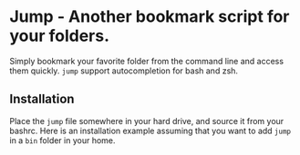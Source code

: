 # Jump - Another bookmark script for your folders.

Simply bookmark your favorite folder from the command line and access them
quickly. `jump` support autocompletion for bash and zsh.

## Installation

Place the `jump` file somewhere in your hard drive, and source it from your
bashrc. Here is an installation example assuming that you want to add `jump`
in a `bin` folder in your home.
